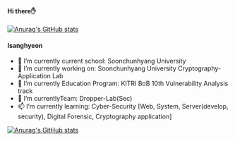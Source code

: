 ####																		Hi there✋
[![Anurag's GitHub stats](https://github-readme-stats.vercel.app/api?username=isanghyeon&show_icons=true&theme=radical)](https://github.com/anuraghazra/github-readme-stats)



#### Isanghyeon

- 🚌 I’m currently  current school: Soonchunhyang University
- 🔭 I’m currently working on: Soonchunhyang University Cryptography-Application Lab
- 🌱 I’m currently Education Program: KITRI BoB 10th Vulnerability Analysis track 
- 💬 I’m currentlyTeam: Dropper-Lab(Sec)
- 📫 I’m currently learning: Cyber-Security [Web, System, Server(develop, security), Digital Forensic, Cryptography application]


[![Anurag's GitHub stats](https://github-readme-stats.vercel.app/api?username=isanghyeon&show_icons=true&theme=radical)](https://github.com/anuraghazra/github-readme-stats)

